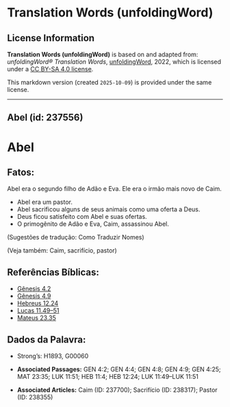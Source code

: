 # Translation Words (unfoldingWord)

## License Information

**Translation Words (unfoldingWord)** is based on and adapted from: _unfoldingWord® Translation Words_, [unfoldingWord](https://unfoldingword.org/utw), 2022, which is licensed under a [CC BY-SA 4.0 license](https://creativecommons.org/licenses/by-sa/4.0/legalcode.en).

This markdown version (created `2025-10-09`) is provided under the same license.



--------------------------------

## Abel (id: 237556)

Abel
====

Fatos:
------

Abel era o segundo filho de Adão e Eva. Ele era o irmão mais novo de Caim.

* Abel era um pastor.
* Abel sacrificou alguns de seus animais como uma oferta a Deus.
* Deus ficou satisfeito com Abel e suas ofertas.
* O primogênito de Adão e Eva, Caim, assassinou Abel.

(Sugestões de tradução: Como Traduzir Nomes)

(Veja também: Caim, sacrifício, pastor)

Referências Bíblicas:
---------------------

* [Gênesis 4\.2](https://ref.ly/Gen4:2)
* [Gênesis 4\.9](https://ref.ly/Gen4:9)
* [Hebreus 12\.24](https://ref.ly/Heb12:24)
* [Lucas 11\.49–51](https://ref.ly/Luke11:49-Luke11:51)
* [Mateus 23\.35](https://ref.ly/Matt23:35)

Dados da Palavra:
-----------------

* Strong’s: H1893, G00060

* **Associated Passages:** GEN 4:2; GEN 4:4; GEN 4:8; GEN 4:9; GEN 4:25; MAT 23:35; LUK 11:51; HEB 11:4; HEB 12:24; LUK 11:49–LUK 11:51
* **Associated Articles:** Caim (ID: 237700); Sacrifício (ID: 238317); Pastor (ID: 238355)

